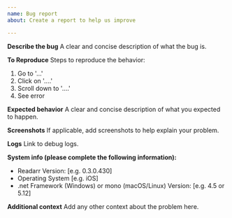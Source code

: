 ```yaml
---
name: Bug report
about: Create a report to help us improve

---
```


**Describe the bug**
A clear and concise description of what the bug is.

**To Reproduce**
Steps to reproduce the behavior:
1. Go to '...'
2. Click on '....'
3. Scroll down to '....'
4. See error

**Expected behavior**
A clear and concise description of what you expected to happen.

**Screenshots**
If applicable, add screenshots to help explain your problem.

**Logs**
Link to debug logs.

**System info (please complete the following information):**
 - Readarr Version: [e.g. 0.3.0.430]
 - Operating System [e.g. iOS]
 - .net Framework (Windows) or mono (macOS/Linux) Version: [e.g. 4.5 or 5.12]

**Additional context**
Add any other context about the problem here.
